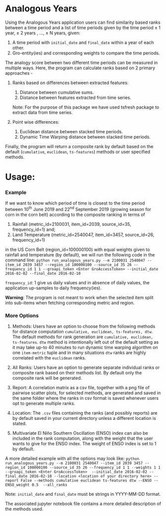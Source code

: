 # Analogous Years
Using the Analogous Years application users can find similarity based ranks between 
a time period and a list of time periods given by the time period ± 1 year, ± 2 years
, ..., ± N years, given:

1. A time period with `initial_date` and `final_date` within a year of each other.
2. Gro-entity(ies) and corresponding weights to compare the time periods. 

The analogy score between two different time periods can be measured in multiple ways. 
Here, the program can calculate ranks based on 2 primary approaches - 
1. Ranks based on differences between extracted features: 
    1. Distance between cumulative sums. 
    2. Distance between features extracted from time series. 
    
    Note: For the purpose of this package we have used tsfresh package to 
    extract data from time series. 
2. Point wise differences: 
    1. Euclidean distance between stacked time periods. 
    2. Dynamic Time Warping distance between stacked time periods.
    
Finally, the program will return a composite rank by default based on the default 
(`cumulative`, `euclidean`, `ts-features`) methods or user specified methods.

# Usage:
### Example
If we want to know which period of time is closest 
to the time period between 10<sup>th</sup> June 2019 and 22<sup>nd</sup> September 2019 
(growing season for corn in the corn belt) according to the composite ranking
in terms of 
1. Rainfall (metric_id=2100031, item_id=2039, source_id=35, frequency_id=1) and;
2. Land Temperature (metric_id=2540047, item_id=3457, source_id=26, frequency_id=1) 

in the US Corn Belt (region_id=100000100) with equal weights given to rainfall and temperature
(by default), we will run the following code in the command line: 
`python run_analogous_years.py --m 2100031 2540047 --item_id 2039 3457 --region_id 100000100
 --source_id 35 26 --frequency_id 1 1 --groapi_token <Enter GroAccessToken>
 --initial_date 2016-02-02 --final_date 2016-02-10`

`frequency_id`: 1 give us daily values and in absence of daily values, the application up-samples to daily 
frequency(ies).

**Warning**: The program is not meant to work when the selected item split into sub-items 
when fetching corresponding metric and region.

### More Options
1. Methods: Users have an option to choose from the following methods for distance computation
`cumulative, euclidean, ts-features, dtw`. The default methods for rank generation are 
`cumulative, euclidean, ts-features`. `dtw` method is intentionally left out of the default setting as
it may take up-to 40 minutes to run dynamic time warping algorithm on one `item-metric` tuple and
in many situations `dtw` ranks are highly correlated with the `euclidean` ranks.

2. All Ranks: Users have an option to generate separate individual ranks or composite rank
based on their methods list. By default only the composite rank will be generated.

3. Report: A correlation matrix as a csv file, together with a png file of pairwise scatter 
plots, for selected methods, are generated and saved in the same folder where the ranks in
csv format is saved whenever users opt to generate multiple ranks.

4. Location: The `.csv` files containing the ranks (and possibly reports) are by default saved in your 
current directory unless a different location is stated.

5. Multivariate El Niño Southern Oscillation (ENSO) index can also be included in the 
rank computation, along with the weight that the user wants to give for the ENSO index. 
The weight of ENSO index is set to 1 by default.

A more detailed example with all the options may look like:
`python run_analogous_years.py --m 2100031 2540047 --item_id 2039 3457 --region_id 100000100
 --source_id 35 26 --frequency_id 1 1 --weights 1 1 --groapi_token <Enter GroAccessToken> 
 --initial_date 2016-02-02 --final_date 2016-02-10 --location <location of your directory here>
 --report False --methods cumulative euclidean ts-features dtw --ENSO --ENSO_weight 0.5 
 --all_ranks`


Note: `initial_date` and `final_date` must be strings in YYYY-MM-DD format.

The associated jupyter notebook file contains a more detailed description of the methods used.
